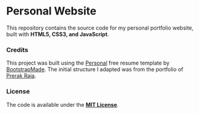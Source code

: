 # Personal Website

This repository contains the source code for my personal portfolio website, built with **HTML5, CSS3, and JavaScript**.

### Credits

This project was built using the [Personal](https://bootstrapmade.com/personal-free-resume-bootstrap-template/) free resume template by [BootstrapMade](https://bootstrapmade.com/). The initial structure I adapted was from the portfolio of [Prerak Raja](https://github.com/rajaprerak).

### License

The code is available under the **[MIT License](http://opensource.org/licenses/mit-license.php)**.
